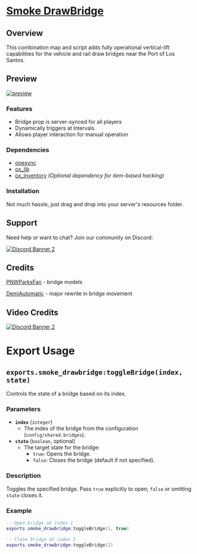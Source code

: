 # [Smoke DrawBridge](https://forum.cfx.re/t/map-script-functional-lift-bridges-at-port/5307670)
## Overview
This combination map and script adds fully operational vertical-lift capabilities for the vehicle and rail draw bridges near the Port of Los Santos. 

## Preview
[![preview](https://r2.fivemanage.com/XMCfCRidUHgGkyCuAga9N/image/smoke_drawbridge.jpg)](https://youtu.be/F9RSTJJ-MkA?si=BhVEXrFCTQivnxY-)
### Features
- Bridge prop is server-synced for all players 
- Dynamically triggers at intervals
- Allows player interaction for manual operation

### Dependencies
- [onesync](https://docs.fivem.net/docs/scripting-reference/onesync/)
- [ox_lib](https://github.com/overextended/ox_lib/releases)
- [ox_inventory](https://github.com/overextended/ox_inventory/releases) *(Optional dependency for item-based hacking)*

### Installation
Not much hassle, just drag and drop into your server's resources folder.

## Support
Need help or want to chat? Join our community on Discord: 

[![Discord Banner 2](https://discord.com/api/guilds/1166449313824653393/widget.png?style=banner3)](https://discord.gg/HDvgpMEKjX)

## Credits
[PNWParksFan](https://parksmods.com/donate/) - bridge models

[DemiAutomatic](https://github.com/DemiAutomatic) - major rewrite in bridge movement

## Video Credits
[![Discord Banner 2](https://discord.com/api/guilds/1341623000579051520/widget.png?style=banner2)](https://discord.gg/U9y5DAxwH3)


# Export Usage

## `exports.smoke_drawbridge:toggleBridge(index, state)`

Controls the state of a bridge based on its index.

### Parameters
- **`index`** (`integer`)
  - The index of the bridge from the configuration (`config/shared.bridges`).
- **`state`** (`boolean`, optional)
  - The target state for the bridge:
    - `true`: Opens the bridge.
    - `false`: Closes the bridge (default if not specified).

### Description

Toggles the specified bridge. Pass `true` explicitly to open; `false` or omitting `state` closes it.

### Example
```lua
-- Open bridge at index 1
exports.smoke_drawbridge:toggleBridge(1, true)

-- Close bridge at index 2
exports.smoke_drawbridge:toggleBridge(2)
```
